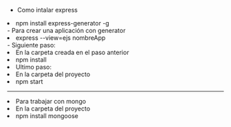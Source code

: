 - Como intalar express
<li>npm install express-generator -g</li>
- Para crear una aplicación con generator
<li>express --view=ejs nombreApp</li>
- Siguiente paso:
<li>En la carpeta creada en el paso anterior
    <li>npm install</li>
</li>
<li>Ultimo paso:
    <li>En la carpeta del proyecto</li>
    <li>npm start</li>
</li>
<hr>
<li>Para trabajar con mongo
    <li>En la carpeta del proyecto</li>
    <li>npm install mongoose</li>
</li>
